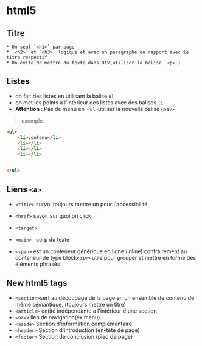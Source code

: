 # html5


## Titre 
	* Un seul `<h1>` par page
	* `<h2>` et `<h3>` logique et avec un paragraphe en rapport avec le titre respectif
	* On évite de mettre du texte dans DIV(utiliser la balise `<p>`)
	
## Listes
- on fait des listes en utilisant la balise `ul`
- on met les points à l'interieur des listes avec des balises `li`
- **Attention** : Pas de menu en``` <ul>```utiliser la nouvelle balise ```<nav>```
> exemple
```html
<ul>
	<li>contenu</li>
	<li></li>
	<li></li>
	<li></li>


</ul>

```




## Liens ```<a>```
* ```<title>``` survol toujours mettre un pour l'accessibilité
* ```<href>``` savoir sur quoi on click

* ```<target> ```
* ```<main> ``` corp du texte
* ```<span>``` est un conteneur générique en ligne (inline) contrairement au conteneur de type block```<div>``` utile pour grouper et mettre en forme des éléments phrasés

## New html5 tags
* ```<section>```sert au découpage de la page en un ensemble de contenu de même sémantique, (toujours mettre un titre)
* ```<article>``` entité indépendante a l'intérieur d'une section
* ```<nav>``` lien de navigation(ex menu)
*  ```<aside>``` Section d'information complémentaire  
* ```<header>``` Section d'introduction (en-tête de page)
* ```<footer>``` Section de conclusion  (pied de page)
              



